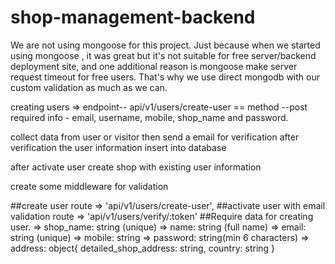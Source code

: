 # shop-management-backend

We are not using mongoose for this project. Just because when we started using mongoose , it was great but it's not suitable for free server/backend deployment site, and one additional reason is mongoose make server request timeout for free users. That's why we use direct mongodb with our custom validation as much as we can.

creating users =>
endpoint-- api/v1/users/create-user == method --post
required info - email, username, mobile, shop_name and password.

collect data from user or visitor then send a email for verification after verification the user information insert into database

after activate user create shop with existing user information

create some middleware for validation

##create user route => 'api/v1/users/create-user',
##activate user with email validation route => 'api/v1/users/verify/:token'
##Require data for creating user.
=> shop_name: string (unique)
=> name: string (full name)
=> email: string (unique)
=> mobile: string
=> password: string(min 6 characters)
=> address: object{
detailed_shop_address: string,
country: string
}
